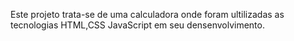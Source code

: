 Este projeto trata-se de uma calculadora onde foram ultilizadas as tecnologias HTML,CSS JavaScript em seu densenvolvimento.
